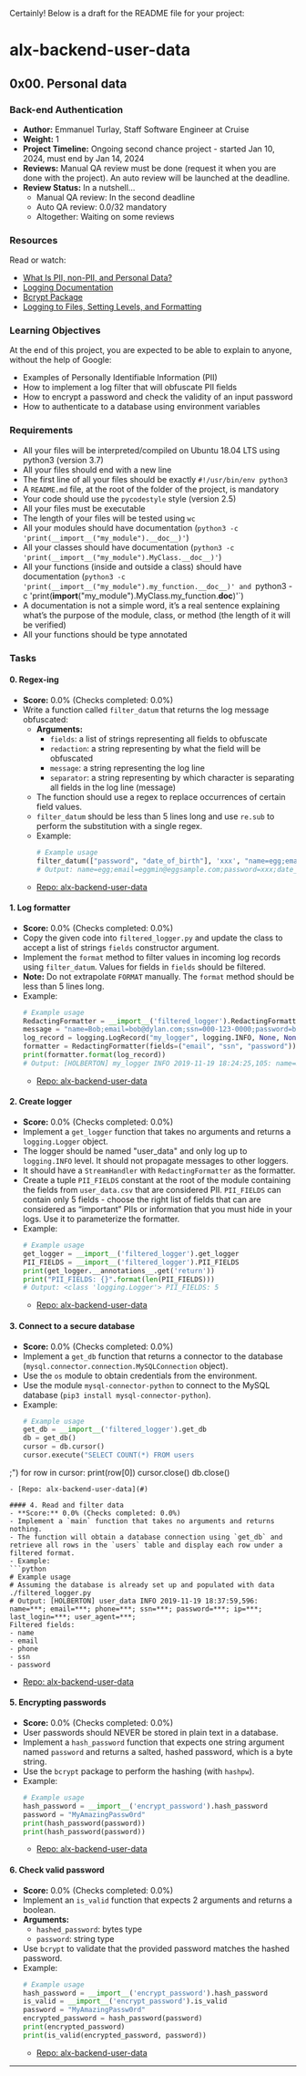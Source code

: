 Certainly! Below is a draft for the README file for your project:

# alx-backend-user-data

## 0x00. Personal data

### Back-end Authentication
- **Author:** Emmanuel Turlay, Staff Software Engineer at Cruise
- **Weight:** 1
- **Project Timeline:** Ongoing second chance project - started Jan 10, 2024, must end by Jan 14, 2024
- **Reviews:** Manual QA review must be done (request it when you are done with the project). An auto review will be launched at the deadline.
- **Review Status:** In a nutshell…
  - Manual QA review: In the second deadline
  - Auto QA review: 0.0/32 mandatory
  - Altogether: Waiting on some reviews

### Resources
Read or watch:
- [What Is PII, non-PII, and Personal Data?](#)
- [Logging Documentation](#)
- [Bcrypt Package](#)
- [Logging to Files, Setting Levels, and Formatting](#)

### Learning Objectives
At the end of this project, you are expected to be able to explain to anyone, without the help of Google:
- Examples of Personally Identifiable Information (PII)
- How to implement a log filter that will obfuscate PII fields
- How to encrypt a password and check the validity of an input password
- How to authenticate to a database using environment variables

### Requirements
- All your files will be interpreted/compiled on Ubuntu 18.04 LTS using python3 (version 3.7)
- All your files should end with a new line
- The first line of all your files should be exactly `#!/usr/bin/env python3`
- A `README.md` file, at the root of the folder of the project, is mandatory
- Your code should use the `pycodestyle` style (version 2.5)
- All your files must be executable
- The length of your files will be tested using `wc`
- All your modules should have documentation (`python3 -c 'print(__import__("my_module").__doc__)'`)
- All your classes should have documentation (`python3 -c 'print(__import__("my_module").MyClass.__doc__)'`)
- All your functions (inside and outside a class) should have documentation (`python3 -c 'print(__import__("my_module").my_function.__doc__)' and `python3 -c 'print(__import__("my_module").MyClass.my_function.__doc__)'`)
- A documentation is not a simple word, it’s a real sentence explaining what’s the purpose of the module, class, or method (the length of it will be verified)
- All your functions should be type annotated

### Tasks

#### 0. Regex-ing
- **Score:** 0.0% (Checks completed: 0.0%)
- Write a function called `filter_datum` that returns the log message obfuscated:
  - **Arguments:**
    - `fields`: a list of strings representing all fields to obfuscate
    - `redaction`: a string representing by what the field will be obfuscated
    - `message`: a string representing the log line
    - `separator`: a string representing by which character is separating all fields in the log line (message)
  - The function should use a regex to replace occurrences of certain field values.
  - `filter_datum` should be less than 5 lines long and use `re.sub` to perform the substitution with a single regex.
  - Example:
    ```python
    # Example usage
    filter_datum(["password", "date_of_birth"], 'xxx', "name=egg;email=eggmin@eggsample.com;password=eggcellent;date_of_birth=12/12/1986;", ';')
    # Output: name=egg;email=eggmin@eggsample.com;password=xxx;date_of_birth=xxx;
    ```
  - [Repo: alx-backend-user-data](#)

#### 1. Log formatter
- **Score:** 0.0% (Checks completed: 0.0%)
- Copy the given code into `filtered_logger.py` and update the class to accept a list of strings `fields` constructor argument.
- Implement the `format` method to filter values in incoming log records using `filter_datum`. Values for fields in `fields` should be filtered.
- **Note:** Do not extrapolate `FORMAT` manually. The `format` method should be less than 5 lines long.
- Example:
  ```python
  # Example usage
  RedactingFormatter = __import__('filtered_logger').RedactingFormatter
  message = "name=Bob;email=bob@dylan.com;ssn=000-123-0000;password=bobby2019;"
  log_record = logging.LogRecord("my_logger", logging.INFO, None, None, message, None, None)
  formatter = RedactingFormatter(fields=("email", "ssn", "password"))
  print(formatter.format(log_record))
  # Output: [HOLBERTON] my_logger INFO 2019-11-19 18:24:25,105: name=Bob; email=***; ssn=***; password=***;
  ```
  - [Repo: alx-backend-user-data](#)

#### 2. Create logger
- **Score:** 0.0% (Checks completed: 0.0%)
- Implement a `get_logger` function that takes no arguments and returns a `logging.Logger` object.
- The logger should be named "user_data" and only log up to `logging.INFO` level. It should not propagate messages to other loggers.
- It should have a `StreamHandler` with `RedactingFormatter` as the formatter.
- Create a tuple `PII_FIELDS` constant at the root of the module containing the fields from `user_data.csv` that are considered PII. `PII_FIELDS` can contain only 5 fields - choose the right list of fields that can are considered as “important” PIIs or information that you must hide in your logs. Use it to parameterize the formatter.
- Example:
  ```python
  # Example usage
  get_logger = __import__('filtered_logger').get_logger
  PII_FIELDS = __import__('filtered_logger').PII_FIELDS
  print(get_logger.__annotations__.get('return'))
  print("PII_FIELDS: {}".format(len(PII_FIELDS)))
  # Output: <class 'logging.Logger'> PII_FIELDS: 5
  ```
  - [Repo: alx-backend-user-data](#)

#### 3. Connect to a secure database
- **Score:** 0.0% (Checks completed: 0.0%)
- Implement a `get_db` function that returns a connector to the database (`mysql.connector.connection.MySQLConnection` object).
- Use the `os` module to obtain credentials from the environment.
- Use the module `mysql-connector-python` to connect to the MySQL database (`pip3 install mysql-connector-python`).
- Example:
  ```python
  # Example usage
  get_db = __import__('filtered_logger').get_db
  db = get_db()
  cursor = db.cursor()
  cursor.execute("SELECT COUNT(*) FROM users

;")
  for row in cursor:
      print(row[0])
  cursor.close()
  db.close()
  ```
  - [Repo: alx-backend-user-data](#)

#### 4. Read and filter data
- **Score:** 0.0% (Checks completed: 0.0%)
- Implement a `main` function that takes no arguments and returns nothing.
- The function will obtain a database connection using `get_db` and retrieve all rows in the `users` table and display each row under a filtered format.
- Example:
  ```python
  # Example usage
  # Assuming the database is already set up and populated with data
  ./filtered_logger.py
  # Output: [HOLBERTON] user_data INFO 2019-11-19 18:37:59,596: name=***; email=***; phone=***; ssn=***; password=***; ip=***; last_login=***; user_agent=***;
  Filtered fields:
  - name
  - email
  - phone
  - ssn
  - password
  ```
  - [Repo: alx-backend-user-data](#)

#### 5. Encrypting passwords
- **Score:** 0.0% (Checks completed: 0.0%)
- User passwords should NEVER be stored in plain text in a database.
- Implement a `hash_password` function that expects one string argument named `password` and returns a salted, hashed password, which is a byte string.
- Use the `bcrypt` package to perform the hashing (with `hashpw`).
- Example:
  ```python
  # Example usage
  hash_password = __import__('encrypt_password').hash_password
  password = "MyAmazingPassw0rd"
  print(hash_password(password))
  print(hash_password(password))
  ```
  - [Repo: alx-backend-user-data](#)

#### 6. Check valid password
- **Score:** 0.0% (Checks completed: 0.0%)
- Implement an `is_valid` function that expects 2 arguments and returns a boolean.
- **Arguments:**
  - `hashed_password`: bytes type
  - `password`: string type
- Use `bcrypt` to validate that the provided password matches the hashed password.
- Example:
  ```python
  # Example usage
  hash_password = __import__('encrypt_password').hash_password
  is_valid = __import__('encrypt_password').is_valid
  password = "MyAmazingPassw0rd"
  encrypted_password = hash_password(password)
  print(encrypted_password)
  print(is_valid(encrypted_password, password))
  ```
  - [Repo: alx-backend-user-data](#)

---
